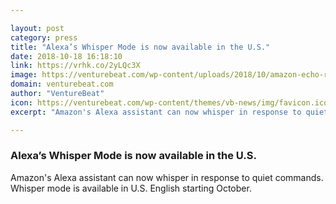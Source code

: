 ```yaml
---

layout: post
category: press
title: "Alexa’s Whisper Mode is now available in the U.S."
date: 2018-10-18 16:18:10
link: https://vrhk.co/2yLQc3X
image: https://venturebeat.com/wp-content/uploads/2018/10/amazon-echo-red.jpg?fit=1200%2C500&strip=all
domain: venturebeat.com
author: "VentureBeat"
icon: https://venturebeat.com/wp-content/themes/vb-news/img/favicon.ico
excerpt: "Amazon's Alexa assistant can now whisper in response to quiet commands. Whisper mode is available in U.S. English starting October."

---
```


### Alexa’s Whisper Mode is now available in the U.S.

Amazon's Alexa assistant can now whisper in response to quiet commands. Whisper mode is available in U.S. English starting October.